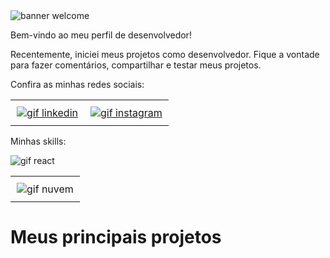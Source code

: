 <img src="https://imgur.com/wVngxzd.gif" alt="banner welcome"> 

Bem-vindo ao meu perfil de desenvolvedor!

Recentemente, iniciei meus projetos como desenvolvedor. Fique a vontade para fazer comentários, compartilhar e testar meus projetos.

Confira as minhas redes sociais:


<div id="image-table" align="left">
    <table>
        <tr>
            <td style="padding:10px">
              <a href="https://www.linkedin.com/in/devgabrielnascimento/"> <img src="https://imgur.com/r6YZCcR.gif" alt="gif linkedin"/></a>
            </td>
            <td style="padding:10px"> <a href="https://www.instagram.com/devgabrielnascimento"> <img src="https://imgur.com/q8WYvf4.gif" alt="gif instagram"/></a>
            </td>
        </tr>
    </table>
</div>

Minhas skills:

<div id="image-table" align="left">
    <table>
        <tr>
            <td style="padding:10px">
            <img src="https://imgur.com/1TwRQ4G.gif" alt="gif nuvem"/>
            </td>
            <img src="https://imgur.com/q74T4f5.gif" alt="gif react"/>
            </td>
        </tr>
    </table>
</div>


# Meus principais projetos
<!--
**devgabrielnascimento/devgabrielnascimento** is a ✨ _special_ ✨ repository because its `README.md` (this file) appears on your GitHub profile.

Here are some ideas to get you started:

- 🔭 I’m currently working on ...
- 🌱 I’m currently learning ...
- 👯 I’m looking to collaborate on ...
- 🤔 I’m looking for help with ...
- 💬 Ask me about ...
- 📫 How to reach me: ...!

- 😄 Pronouns: ...
- ⚡ Fun fact: ...
-->
